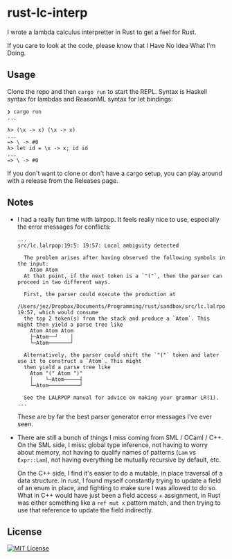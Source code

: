 # rust-lc-interp

I wrote a lambda calculus interpretter in Rust to get a feel for Rust.

If you care to look at the code, please know that I Have No Idea What I'm Doing.

## Usage

Clone the repo and then `cargo run` to start the REPL. Syntax is Haskell syntax
for lambdas and ReasonML syntax for let bindings:

```
❯ cargo run
...

λ> (\x -> x) (\x -> x)
...
=> \ -> #0
λ> let id = \x -> x; id id
...
=> \ -> #0
```

If you don't want to clone or don't have a cargo setup, you can play around with
a release from the Releases page.

## Notes

-   I had a really fun time with lalrpop. It feels really nice to use,
    especially the error messages for conflicts:

    ```
    ...
    src/lc.lalrpop:19:5: 19:57: Local ambiguity detected

      The problem arises after having observed the following symbols in the input:
        Atom Atom
      At that point, if the next token is a `"("`, then the parser can proceed in two different ways.

      First, the parser could execute the production at
      /Users/jez/Dropbox/Documents/Programming/rust/sandbox/src/lc.lalrpop:19:5: 19:57, which would consume
      the top 2 token(s) from the stack and produce a `Atom`. This might then yield a parse tree like
        Atom Atom Atom
        ├─Atom──┘    │
        └─Atom───────┘

      Alternatively, the parser could shift the `"("` token and later use it to construct a `Atom`. This might
      then yield a parse tree like
        Atom "(" Atom ")"
        │    └─Atom─────┤
        └─Atom──────────┘

      See the LALRPOP manual for advice on making your grammar LR(1).
    ...
    ```

    These are by far the best parser generator error messages I've ever seen.

-   There are still a bunch of things I miss coming from SML / OCaml / C++. On
    the SML side, I miss: global type inference, not having to worry about
    memory, not having to qualify names of patterns (`Lam` vs `Expr::Lam`), not
    having everything be mutually recursive by default, etc.

    On the C++ side, I find it's easier to do a mutable, in place traversal of a
    data structure. In rust, I found myself constantly trying to update a field
    of an enum in place, and fighting to make sure I was allowed to do so. What
    in C++ would have just been a field access + assignment, in Rust was either
    something like a `ref mut x` pattern match, and then trying to use that
    reference to update the field indirectly.


## License

[![MIT License](https://img.shields.io/badge/license-MIT-blue.svg)](https://jez.io/MIT-LICENSE.txt)
